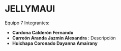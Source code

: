 # JELLYMAUI
 Equipo 7
 Integrantes:

* **Cardona Calderón Fernando** 
* **Carreón Aranda Jazmin Alexandra** : Descripción
* **Huichapa Coronado Dayanna Amairany** 
